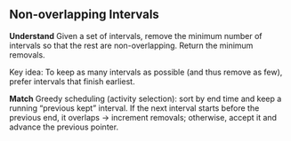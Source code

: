 ## Non-overlapping Intervals
**Understand**
Given a set of intervals, remove the minimum number of intervals so that the rest are non-overlapping. Return the minimum removals.

Key idea: To keep as many intervals as possible (and thus remove as few), prefer intervals that finish earliest.

**Match**
Greedy scheduling (activity selection): sort by end time and keep a running “previous kept” interval. If the next interval starts before the previous end, it overlaps → increment removals; otherwise, accept it and advance the previous pointer.